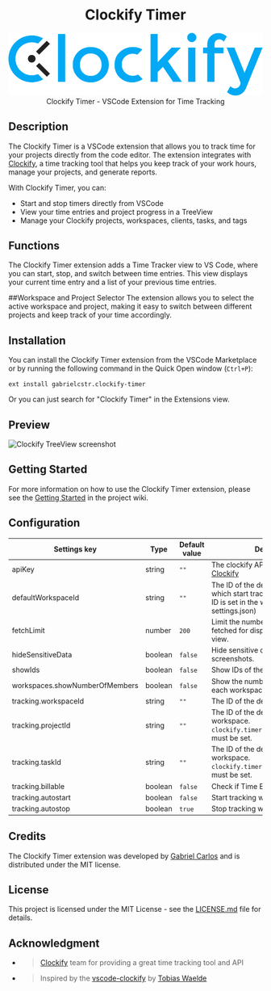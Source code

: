 <div align="center">
<h1> Clockify Timer </h1>

![Clockify logo](assets/logo/logo-full.png)
Clockify Timer - VSCode Extension for Time Tracking

</div>


## Description
The Clockify Timer is a VSCode extension that allows you to track time for your projects directly from the code editor. The extension integrates with [Clockify](https://clockify.me/), a time tracking tool that helps you keep track of your work hours, manage your projects, and generate reports.

With Clockify Timer, you can:
- Start and stop timers directly from VSCode
- View your time entries and project progress in a TreeView
- Manage your Clockify projects, workspaces, clients, tasks, and tags


## Functions
The Clockify Timer extension adds a Time Tracker view to VS Code, where you can start, stop, and switch between time entries. This view displays your current time entry and a list of your previous time entries.

##Workspace and Project Selector
The extension allows you to select the active workspace and project, making it easy to switch between different projects and keep track of your time accordingly.

## Installation
You can install the Clockify Timer extension from the VSCode Marketplace or by running the following command in the Quick Open window (`Ctrl+P`):
```
ext install gabrielcstr.clockify-timer
```

Or you can just search for "Clockify Timer" in the Extensions view.

## Preview
![Clockify TreeView screenshot](images/preview.png)

## Getting Started
For more information on how to use the Clockify Timer extension, please see the [Getting Started](https://github.com/tobiaswaelde/vscode-clockify/wiki/Home) in the project wiki.

## Configuration

| Settings key                                      | Type    | Default value | Description |
| ------------------------------------------------- | ------- | ------------- | ------------------------------------------------------------------------------------------------------------------- |
| apiKey                                            | string  |     `""`      | The clockify API key, get key in [Clockify](https://clockify.me/)
| defaultWorkspaceId                                | string  |     `""`      | The ID of the default workspace in which start tracking (if no workspace ID is set in the workspaces settings.json)
| fetchLimit                                        | number  | `200`         | Limit the number of items that will be fetched for displaying in the tree view.
| hideSensitiveData                                 | boolean | `false`       | Hide sensitive data. Can be useful for screenshots.
| showIds                                           | boolean | `false`       | Show IDs of the data.
| workspaces.showNumberOfMembers                    | boolean | `false`       | Show the number of members for each workspace.
| tracking.workspaceId                              | string  | `""`          | The ID of the default workspace.                                                                                    |
| tracking.projectId                                | string  | `""`          | The ID of the default project in the workspace. `clockify.timer.tracking.workspaceId` must be set.                        |
| tracking.taskId                                   | string  | `""`          | The ID of the default task in the workspace. `clockify.timer.tracking.workspaceId` must be set.                           |
| tracking.billable                                 | boolean | `false`       | Check if Time Entry is billable.                                                                                    |
| tracking.autostart                                | boolean | `false`       | Start tracking with opening the IDE.                                                                                |
| tracking.autostop                                 | boolean | `true`        | Stop tracking with closing the IDE. 
## Credits
The Clockify Timer extension was developed by [Gabriel Carlos](https://github.com/GabrielCSTR) and is distributed under the MIT license.

## License
This project is licensed under the MIT License - see the [LICENSE.md](https://github.com/GabrielCSTR/clockify-timer/blob/master/LICENSE) file for details.

## Acknowledgment
- >[Clockify](https://clockify.me/) team for providing a great time tracking tool and API

- >Inspired by the [vscode-clockify](https://github.com/tobiaswaelde/vscode-clockify) by [Tobias Waelde ](https://github.com/tobiaswaelde)

